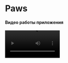 # Paws

#### Видео работы приложения
<video src='https://disk.yandex.ru/i/TH84njPJOCSXew' width=180/>

#### Скриншоты приложения
![](https://github.com/aily-hhh/Paws/assets/78144867/e29e9076-3f93-4507-b109-09f5c85d5d78)


## Описание 
Приложение для владельцев домашних животных с возможностью хранить информацию о них в одном месте. 
Для удобства и интуитивно понятной структуры в левой выдвижной шторке реализованы категории хранения информации.
Это может предотвратить потерю информации о своем питомце, помочь следить за его здоровьем и развитием, а также сократить время поиска важных данных.
В приложении реализовано облачное хранение данных, поэтому потеря устройства или его смена никак не повлияют на их наличие. 
Более того, существует возможность иметь к ним доступ с нескольких устройств сразу (в случае запуска одного аккаунта на нескольких устройствах).
В случае, если пользователь захочет удалить данные полностью - у него есть такая возможность на странице настроек.
Также в приложении можно выбрать тему (светлая/темная/системная) и язык (русский/английский/системный).
У каждого питомца свой отдельный профиль, опять же, для разделения информации о животных. Профиль можно редактировать и удалять.
